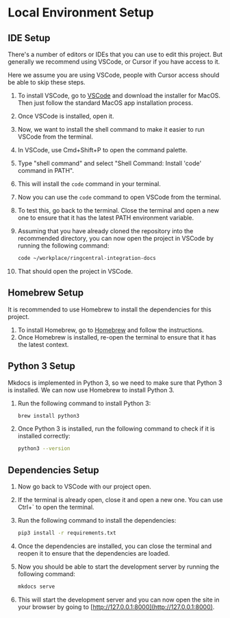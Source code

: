 # Local Environment Setup

## IDE Setup

There's a number of editors or IDEs that you can use to edit this project. But generally we recommend using VSCode, or Cursor if you have access to it.

Here we assume you are using VSCode, people with Cursor access should be able to skip these steps.

1. To install VSCode, go to [VSCode](https://code.visualstudio.com/) and download the installer for MacOS. Then just follow the standard MacOS app installation process.
2. Once VSCode is installed, open it.
3. Now, we want to install the shell command to make it easier to run VSCode from the terminal.
4. In VSCode, use Cmd+Shift+P to open the command palette.
5. Type "shell command" and select "Shell Command: Install 'code' command in PATH".
6. This will install the `code` command in your terminal.
7. Now you can use the `code` command to open VSCode from the terminal.
8. To test this, go back to the terminal. Close the terminal and open a new one to ensure that it has the latest PATH environment variable.
9. Assuming that you have already cloned the repository into the recommended directory, you can now open the project in VSCode by running the following command:

    ```bash
    code ~/workplace/ringcentral-integration-docs
    ```

10. That should open the project in VSCode.

## Homebrew Setup

It is recommended to use Homebrew to install the dependencies for this project.

1. To install Homebrew, go to [Homebrew](https://brew.sh/) and follow the instructions.
2. Once Homebrew is installed, re-open the terminal to ensure that it has the latest context.

## Python 3 Setup

Mkdocs is implemented in Python 3, so we need to make sure that Python 3 is installed. We can now use Homebrew to install Python 3.

1. Run the following command to install Python 3:

    ```bash
    brew install python3
    ```

2. Once Python 3 is installed, run the following command to check if it is installed correctly:

    ```bash
    python3 --version
    ```

## Dependencies Setup

1. Now go back to VSCode with our project open.
2. If the terminal is already open, close it and open a new one. You can use Ctrl+` to open the terminal.
3. Run the following command to install the dependencies:

    ```bash
    pip3 install -r requirements.txt
    ```

4. Once the dependencies are installed, you can close the terminal and reopen it to ensure that the dependencies are loaded.

5. Now you should be able to start the development server by running the following command:

    ```bash
    mkdocs serve
    ```

6. This will start the development server and you can now open the site in your browser by going to [http://127.0.0.1:8000](http://127.0.0.1:8000).
